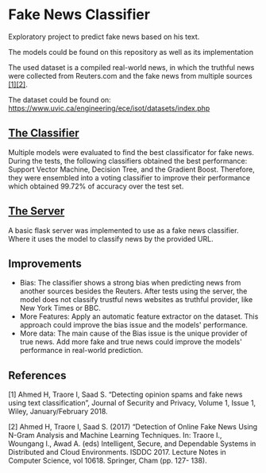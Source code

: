 # Fake News Classifier

Exploratory project to predict fake news based on his text.

The models could be found on this repository as well as its implementation

The used dataset is a compiled real-world news, in which the truthful news were collected from Reuters.com and the fake news from multiple sources [[1]](#1)[[2]](#2).

The dataset could be found on: https://www.uvic.ca/engineering/ece/isot/datasets/index.php

## [The Classifier](https://github.com/Victoraq/FakeNewsClassification/blob/master/FakeNewsClassification.ipynb)

Multiple models were evaluated to find the best classificator for fake news. During the tests, the following classifiers obtained the best performance: Support Vector Machine, Decision Tree, and the Gradient Boost. Therefore, they were ensembled into a voting classifier to improve their performance which obtained 99.72% of accuracy over the test set.

## [The Server](https://github.com/Victoraq/FakeNewsClassification/tree/master/server)

A basic flask server was implemented to use as a fake news classifier. Where it uses the model to classify news by the provided URL.

## Improvements

 * Bias: The classifier shows a strong bias when predicting news from another sources besides the Reuters. After tests using the server, the model does not classify trustful news websites as truthful provider, like New York Times or BBC.
 * More Features: Apply an automatic feature extractor on the dataset. This approach could improve the bias issue and the models' performance.
 * More data: The main cause of the Bias issue is the unique provider of true news. Add more fake and true news could improve the models' performance in real-world prediction.

## References
<a id="1">[1]</a> Ahmed H, Traore I, Saad S. “Detecting opinion spams and fake news using text
classification”, Journal of Security and Privacy, Volume 1, Issue 1, Wiley,
January/February 2018.

<a id="2">[2]</a> Ahmed H, Traore I, Saad S. (2017) “Detection of Online Fake News Using N-Gram
Analysis and Machine Learning Techniques. In: Traore I., Woungang I., Awad A. (eds)
Intelligent, Secure, and Dependable Systems in Distributed and Cloud Environments.
ISDDC 2017. Lecture Notes in Computer Science, vol 10618. Springer, Cham (pp. 127-
138).

